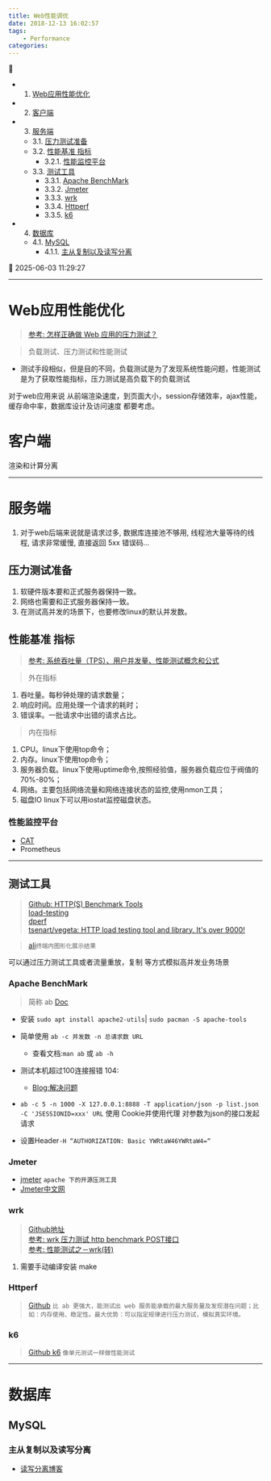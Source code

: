 ```yaml
---
title: Web性能调优
date: 2018-12-13 16:02:57
tags: 
    - Performance
categories: 
---
```


💠

- 1. [Web应用性能优化](#web应用性能优化)
- 2. [客户端](#客户端)
- 3. [服务端](#服务端)
    - 3.1. [压力测试准备](#压力测试准备)
    - 3.2. [性能基准 指标](#性能基准-指标)
        - 3.2.1. [性能监控平台](#性能监控平台)
    - 3.3. [测试工具](#测试工具)
        - 3.3.1. [Apache BenchMark](#apache-benchmark)
        - 3.3.2. [Jmeter](#jmeter)
        - 3.3.3. [wrk](#wrk)
        - 3.3.4. [Httperf](#httperf)
        - 3.3.5. [k6](#k6)
- 4. [数据库](#数据库)
    - 4.1. [MySQL](#mysql)
        - 4.1.1. [主从复制以及读写分离](#主从复制以及读写分离)

💠 2025-06-03 11:29:27
****************************************
# Web应用性能优化

> [参考: 怎样正确做 Web 应用的压力测试？](https://www.zhihu.com/question/19867883)  

> 负载测试、压力测试和性能测试
- 测试手段相似，但是目的不同，负载测试是为了发现系统性能问题，性能测试是为了获取性能指标，压力测试是高负载下的负载测试

对于web应用来说 从前端渲染速度，到页面大小，session存储效率，ajax性能，缓存命中率，数据库设计及访问速度 都要考虑。

# 客户端

渲染和计算分离

************************

# 服务端
1. 对于web后端来说就是请求过多, 数据库连接池不够用, 线程池大量等待的线程, 请求非常缓慢, 直接返回 5xx 错误码...

## 压力测试准备

1. 软硬件版本要和正式服务器保持一致。
2. 网络也需要和正式服务器保持一致。
3. 在测试高并发的场景下，也要修改linux的默认并发数。

## 性能基准 指标
> [参考: 系统吞吐量（TPS）、用户并发量、性能测试概念和公式](http://www.cnblogs.com/freeton/archive/2013/05/31/3109815.html)

> 外在指标
1.  吞吐量。每秒钟处理的请求数量；
2.  响应时间。应用处理一个请求的耗时；
3.  错误率。一批请求中出错的请求占比。

> 内在指标
1.  CPU。linux下使用top命令；
2.  内存。linux下使用top命令；
3.  服务器负载。linux下使用uptime命令,按照经验值，服务器负载应位于阀值的70%-80%；
4.  网络。主要包括网络流量和网络连接状态的监控,使用nmon工具；
5.  磁盘IO linux下可以用iostat监控磁盘状态。

### 性能监控平台
- [CAT](https://github.com/dianping/cat)
- Prometheus

************************

## 测试工具
> [Github: HTTP(S) Benchmark Tools](https://github.com/denji/awesome-http-benchmark)  
> [load-testing](https://github.com/topics/load-testing)  
> [dperf](https://github.com/baidu/dperf)  
> [tsenart/vegeta: HTTP load testing tool and library. It's over 9000!](https://github.com/tsenart/vegeta)  

> [ali](https://github.com/nakabonne/ali)`终端内图形化展示结果`

可以通过压力测试工具或者流量重放，复制 等方式模拟高并发业务场景

### Apache BenchMark
> 简称 ab [Doc](https://httpd.apache.org/docs/2.4/programs/ab.html) 

- 安装 `sudo apt install apache2-utils`| `sudo pacman -S apache-tools`
- 简单使用 `ab -c 并发数 -n 总请求数 URL`
    - 查看文档:`man ab` 或 `ab -h`

- 测试本机超过100连接报错 104: 
    - [Blog:解决问题](http://www.cnblogs.com/archoncap/p/5883723.html)

- `ab -c 5 -n 1000 -X 127.0.0.1:8888 -T application/json -p list.json -C 'JSESSIONID=xxx' URL` 使用 Cookie并使用代理 对参数为json的接口发起请求
- 设置Header`-H “AUTHORIZATION: Basic YWRtaW46YWRtaW4=“`

### Jmeter
- [jmeter](http://jmeter.apache.org/download_jmeter.cgi) `apache 下的开源压测工具`
- [Jmeter中文网](http://www.jmeter.com.cn/)

### wrk
> [Github地址](https://github.com/wg/wrk)  
> [参考:  wrk 压力测试 http benchmark POST接口](http://www.cnblogs.com/felixzh/p/8400729.html)  
> [参考: 性能测试之－wrk(转)](http://www.cnblogs.com/rainy-shurun/p/5867946.html)  

1. 需要手动编译安装 make

### Httperf
> [Github](https://github.com/httperf/httperf) `比 ab 更强大，能测试出 web 服务能承载的最大服务量及发现潜在问题；比如：内存使用、稳定性。最大优势：可以指定规律进行压力测试，模拟真实环境。`

### k6
> [Github k6](https://github.com/grafana/k6) `像单元测试一样做性能测试` 

************************

# 数据库

## MySQL
### 主从复制以及读写分离
- [读写分离博客](http://www.cnblogs.com/luckcs/articles/2543607.html)
